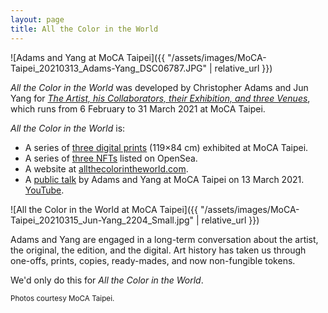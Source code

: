 ```yaml
---
layout: page
title: All the Color in the World
---
```


![Adams and Yang at MoCA Taipei]({{
"/assets/images/MoCA-Taipei_20210313_Adams-Yang_DSC06787.JPG" |
relative_url }})

*All the Color in the World* was developed by Christopher Adams and Jun
Yang for *[The Artist, his Collaborators, their Exhibition, and three
Venues]*, which runs from 6 February to 31 March 2021 at MoCA Taipei.

*All the Color in the World* is:

* A series of [three digital prints] (119×84 cm) exhibited at MoCA Taipei.
* A series of [three NFTs] listed on OpenSea.
* A website at [allthecolorintheworld.com].
* A [public talk] by Adams and Yang at MoCA Taipei on 13 March 2021. [YouTube].

![All the Color in the World at MoCA Taipei]({{
"/assets/images/MoCA-Taipei_20210315_Jun-Yang_2204_Small.jpg" |
relative_url }})

Adams and Yang are engaged in a long-term conversation about the artist, the
original, the edition, and the digital. Art history has taken us through
one-offs, prints, copies, ready-mades, and now non-fungible tokens.

We'd only do this for *All the Color in the World*.

<small>Photos courtesy MoCA Taipei.</small>

[The Artist, his Collaborators, their Exhibition, and three Venues]: https://www.mocataipei.org.tw/tw/ExhibitionAndEvent/Info/%E6%A5%8A%E4%BF%8A%E3%80%80%E8%97%9D%E8%A1%93%E5%AE%B6%EF%BC%8C%E5%90%88%E4%BD%9C%E8%80%85%EF%BC%8C%E4%BB%96%E5%80%91%E7%9A%84%E5%B1%95%E8%A6%BD%E8%88%87%E4%B8%89%E5%80%8B%E5%A0%B4%E5%9F%9F
[MoCA Taipei]: https://www.mocataipei.org.tw/tw
[three digital prints]: https://www.mocataipei.org.tw/tw/ExhibitionAndEvent/Info/%E6%A5%8A%E4%BF%8A%E3%80%80%E8%97%9D%E8%A1%93%E5%AE%B6%EF%BC%8C%E5%90%88%E4%BD%9C%E8%80%85%EF%BC%8C%E4%BB%96%E5%80%91%E7%9A%84%E5%B1%95%E8%A6%BD%E8%88%87%E4%B8%89%E5%80%8B%E5%A0%B4%E5%9F%9F/%E3%80%8A%E4%B8%96%E7%95%8C%E6%89%80%E6%9C%89%E7%9A%84%E9%A1%8F%E8%89%B2%E3%80%8B
[three NFTs]: https://opensea.io/collection/allthecolorintheworld?search[sortAscending]=false&search[sortBy]=PRICE
[allthecolorintheworld.com]: https://www.allthecolorintheworld.com
[public talk]: https://www.mocataipei.org.tw/tw/ExhibitionAndEvent/Info/%E3%80%90%E7%B3%BB%E5%88%97%E8%AC%9B%E5%BA%A7%E3%80%91%E4%B8%96%E7%95%8C%E6%89%80%E6%9C%89%E7%9A%84%E9%A1%8F%E8%89%B2
[Youtube]: https://www.youtube.com/watch?v=q6OPjYBhqRk
